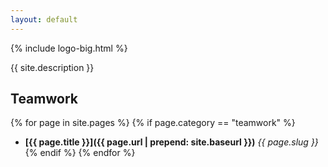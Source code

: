 ```yaml
---
layout: default
---
```

{% include logo-big.html %}

<div class="landing-site-description">{{ site.description }}</div>

Teamwork
-------
{% for page in site.pages %}
  {% if page.category == "teamwork" %}
  * **[{{ page.title }}]({{ page.url | prepend: site.baseurl }})** *{{ page.slug }}*
  {% endif %}
{% endfor %}
